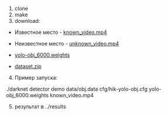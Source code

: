 1. clone
2. make
3. download:

 - Известное место - [known_video.mp4](https://drive.google.com/open?id=1Vp6uQkrsAjsMSDCnGnt-XgHxBD9NoTni)

 - Неизвестное место - [unknown_video.mp4](https://drive.google.com/open?id=1Ldo2827CfbLMPdMIdZAwUmnQ3OIc3dHE)

 - [yolo-obj_6000.weights](https://drive.google.com/open?id=1zIsCn8nJIl0pVnmnx_cigt32hLlit8Uw)

 - [dataset.zip](https://drive.google.com/open?id=1ZHKksYfZaZCOrenWPub1pKM19zqTgr3y)

4. Пример запуска:

./darknet detector demo data/obj.data cfg/hik-yolo-obj.cfg yolo-obj_6000.weights known_video.mp4

5. результат в ../results
